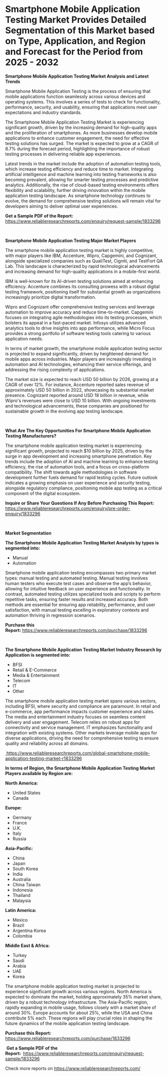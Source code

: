 <p><h1>Smartphone Mobile Application Testing Market Provides Detailed Segmentation of this Market based on Type, Application, and Region and Forecast for the Period from 2025 - 2032</h1></p><p><strong>Smartphone Mobile Application Testing Market Analysis and Latest Trends</strong></p>
<p><p>Smartphone Mobile Application Testing is the process of ensuring that mobile applications function seamlessly across various devices and operating systems. This involves a series of tests to check for functionality, performance, security, and usability, ensuring that applications meet user expectations and industry standards.</p><p>The Smartphone Mobile Application Testing Market is experiencing significant growth, driven by the increasing demand for high-quality apps and the proliferation of smartphones. As more businesses develop mobile applications to enhance customer engagement, the need for effective testing solutions has surged. The market is expected to grow at a CAGR of 8.7% during the forecast period, highlighting the importance of robust testing processes in delivering reliable app experiences.</p><p>Latest trends in the market include the adoption of automation testing tools, which increase testing efficiency and reduce time to market. Integrating artificial intelligence and machine learning into testing frameworks is also becoming prevalent, allowing for smarter testing processes and predictive analytics. Additionally, the rise of cloud-based testing environments offers flexibility and scalability, further driving innovation within the mobile application testing landscape. As smartphone technology continues to evolve, the demand for comprehensive testing solutions will remain vital for developers aiming to deliver optimal user experiences.</p></p>
<p><strong>Get a Sample PDF of the Report:&nbsp;</strong> <a href="https://www.reliableresearchreports.com/enquiry/request-sample/1833296?utm_campaign=2245&utm_medium=2&utm_source=Github&utm_content=ia&utm_term=26032025&utm_id=smartphone-mobile-application-testing">https://www.reliableresearchreports.com/enquiry/request-sample/1833296</a></p>
<p>&nbsp;</p>
<p><strong>Smartphone Mobile Application Testing Major Market Players</strong></p>
<p><p>The smartphone mobile application testing market is highly competitive, with major players like IBM, Accenture, Wipro, Capgemini, and Cognizant, alongside specialized companies such as QualiTest, Cigniti, and TestFort QA Lab. This landscape is characterized by rapid technological advancements and increasing demand for high-quality applications in a mobile-first world.</p><p>IBM is well-known for its AI-driven testing solutions aimed at enhancing efficiency. Accenture combines its consulting prowess with a robust digital testing framework, positioning itself for substantial growth as organizations increasingly prioritize digital transformation.</p><p>Wipro and Cognizant offer comprehensive testing services and leverage automation to improve accuracy and reduce time-to-market. Capgemini focuses on integrating agile methodologies into its testing processes, which bolsters its appeal in a fast-paced market. Infosys utilizes advanced analytics tools to drive insights into app performance, while Micro Focus provides a strong portfolio of software testing tools catering to various application needs.</p><p>In terms of market growth, the smartphone mobile application testing sector is projected to expand significantly, driven by heightened demand for mobile apps across industries. Major players are increasingly investing in automation and AI technologies, enhancing their service offerings, and addressing the rising complexity of applications.</p><p>The market size is expected to reach USD 50 billion by 2026, growing at a CAGR of over 12%. For instance, Accenture reported sales revenue of approximately USD 50 billion in 2022, showcasing its substantial market presence. Cognizant reported around USD 18 billion in revenue, while Wipro's revenues were close to USD 10 billion. With ongoing investments and technological advancements, these companies are positioned for sustainable growth in the evolving app testing landscape.</p></p>
<p>&nbsp;</p>
<p><strong>What Are The Key Opportunities For Smartphone Mobile Application Testing Manufacturers?</strong></p>
<p><p>The smartphone mobile application testing market is experiencing significant growth, projected to reach $10 billion by 2025, driven by the surge in app development and increasing smartphone penetration. Key trends include the adoption of AI and machine learning to enhance testing efficiency, the rise of automation tools, and a focus on cross-platform compatibility. The shift towards agile methodologies in software development further fuels demand for rapid testing cycles. Future outlook indicates a growing emphasis on user experience and security testing, alongside regulatory compliance, positioning mobile app testing as a critical component of the digital ecosystem.</p></p>
<p><strong>Inquire or Share Your Questions If Any Before Purchasing This Report:</strong> <a href="https://www.reliableresearchreports.com/enquiry/pre-order-enquiry/1833296?utm_campaign=2245&utm_medium=2&utm_source=Github&utm_content=ia&utm_term=26032025&utm_id=smartphone-mobile-application-testing">https://www.reliableresearchreports.com/enquiry/pre-order-enquiry/1833296</a></p>
<p>&nbsp;</p>
<p><strong>Market Segmentation</strong></p>
<p><strong>The Smartphone Mobile Application Testing Market Analysis by types is segmented into:</strong></p>
<p><ul><li>Manual</li><li>Automation</li></ul></p>
<p><p>Smartphone mobile application testing encompasses two primary market types: manual testing and automated testing. Manual testing involves human testers who execute test cases and observe the app’s behavior, allowing for intuitive feedback on user experience and functionality. In contrast, automated testing utilizes specialized tools and scripts to perform repetitive tasks, ensuring faster results and increased accuracy. Both methods are essential for ensuring app reliability, performance, and user satisfaction, with manual testing excelling in exploratory contexts and automation thriving in regression scenarios.</p></p>
<p><strong>Purchase this Report:&nbsp;</strong><a href="https://www.reliableresearchreports.com/purchase/1833296?utm_campaign=2245&utm_medium=2&utm_source=Github&utm_content=ia&utm_term=26032025&utm_id=smartphone-mobile-application-testing">https://www.reliableresearchreports.com/purchase/1833296</a></p>
<p>&nbsp;</p>
<p><strong>The Smartphone Mobile Application Testing Market Industry Research by Application is segmented into:</strong></p>
<p><ul><li>BFSI</li><li>Retail & E-Commerce</li><li>Media & Entertainment</li><li>Telecom</li><li>IT</li><li>Other</li></ul></p>
<p><p>The smartphone mobile application testing market spans various sectors, including BFSI, where security and compliance are paramount. In retail and e-commerce, app performance impacts customer experience and sales. The media and entertainment industry focuses on seamless content delivery and user engagement. Telecom relies on robust apps for connectivity and service management. IT emphasizes functionality and integration with existing systems. Other markets leverage mobile apps for diverse applications, driving the need for comprehensive testing to ensure quality and reliability across all domains.</p></p>
<p><a href="https://www.reliableresearchreports.com/global-smartphone-mobile-application-testing-market-r1833296?utm_campaign=2245&utm_medium=2&utm_source=Github&utm_content=ia&utm_term=26032025&utm_id=smartphone-mobile-application-testing">&nbsp;https://www.reliableresearchreports.com/global-smartphone-mobile-application-testing-market-r1833296</a></p>
<p><strong>In terms of Region, the Smartphone Mobile Application Testing Market Players available by Region are:</strong></p>
<p>
    <p> <strong> North America: </strong>
        <ul>
            <li>United States</li>
            <li>Canada</li>
        </ul>
        </p> 
    <p> <strong> Europe: </strong>
        <ul>
            <li>Germany</li>
            <li>France</li>
            <li>U.K.</li>
            <li>Italy</li>
            <li>Russia</li>
        </ul>
        </p> 
    <p> <strong> Asia-Pacific: </strong>
        <ul>
            <li>China</li>
            <li>Japan</li>
            <li>South Korea</li>
            <li>India</li>
            <li>Australia</li>
            <li>China Taiwan</li>
            <li>Indonesia</li>
            <li>Thailand</li>
            <li>Malaysia</li>
        </ul>
        </p> 
    <p> <strong> Latin America: </strong>
        <ul>
            <li>Mexico</li>
            <li>Brazil</li>
            <li>Argentina Korea</li>
            <li>Colombia</li>
        </ul>
        </p> 
    <p> <strong> Middle East & Africa: </strong>
        <ul>
            <li>Turkey</li>
            <li>Saudi</li>
            <li>Arabia</li>
            <li>UAE</li>
            <li>Korea</li>
        </ul>
    </p>
    </p>
<p><p>The smartphone mobile application testing market is projected to experience significant growth across various regions. North America is expected to dominate the market, holding approximately 35% market share, driven by a robust technology infrastructure. The Asia-Pacific region, rapidly expanding in mobile usage, follows closely with a market share of around 30%. Europe accounts for about 25%, while the USA and China contribute 5% each. These regions will play crucial roles in shaping the future dynamics of the mobile application testing landscape.</p></p>
<p><strong>Purchase this Report: </strong><a href="https://www.reliableresearchreports.com/purchase/1833296?utm_campaign=2245&utm_medium=2&utm_source=Github&utm_content=ia&utm_term=26032025&utm_id=smartphone-mobile-application-testing">https://www.reliableresearchreports.com/purchase/1833296</a></p>
<p>&nbsp;<strong>Get a Sample PDF of the Report:&nbsp;&nbsp;</strong><a href="https://www.reliableresearchreports.com/enquiry/request-sample/1833296?utm_campaign=2245&utm_medium=2&utm_source=Github&utm_content=ia&utm_term=26032025&utm_id=smartphone-mobile-application-testing">https://www.reliableresearchreports.com/enquiry/request-sample/1833296</a></p>
<p><strong></strong></p>
<p>Check more reports on <a href="https://www.reliableresearchreports.com/?utm_campaign=2245&utm_medium=2&utm_source=Github&utm_content=ia&utm_term=26032025&utm_id=smartphone-mobile-application-testing">https://www.reliableresearchreports.com/</a></p>
